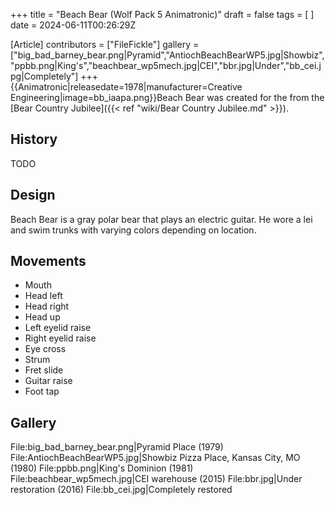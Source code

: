 +++
title = "Beach Bear (Wolf Pack 5 Animatronic)"
draft = false
tags = [ ]
date = 2024-06-11T00:26:29Z

[Article]
contributors = ["FileFickle"]
gallery = ["big_bad_barney_bear.png|Pyramid","AntiochBeachBearWP5.jpg|Showbiz","ppbb.png|King's","beachbear_wp5mech.jpg|CEI","bbr.jpg|Under","bb_cei.jpg|Completely"]
+++
{{Animatronic|releasedate=1978|manufacturer=Creative Engineering|image=bb_iaapa.png}}Beach Bear was created for the  from the [Bear Country Jubilee]({{< ref "wiki/Bear Country Jubilee.md" >}}).

## History ##
TODO

## Design ##
Beach Bear is a gray polar bear that plays an electric guitar. He wore a lei and swim trunks with varying colors depending on location.

## Movements ##

* Mouth
* Head left
* Head right
* Head up
* Left eyelid raise
* Right eyelid raise
* Eye cross
* Strum
* Fret slide
* Guitar raise
* Foot tap

## Gallery ##
<gallery>
File:big_bad_barney_bear.png|Pyramid Place (1979)
File:AntiochBeachBearWP5.jpg|Showbiz Pizza Place, Kansas City, MO (1980)
File:ppbb.png|King's Dominion (1981)
File:beachbear_wp5mech.jpg|CEI warehouse (2015)
File:bbr.jpg|Under restoration (2016)
File:bb_cei.jpg|Completely restored
</gallery>